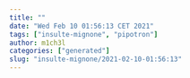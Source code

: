 ```yaml
---
title: ""
date: "Wed Feb 10 01:56:13 CET 2021"
tags: ["insulte-mignone", "pipotron"]
author: m1ch3l
categories: ["generated"]
slug: "insulte-mignone/2021-02-10-01:56:13"
---
```



